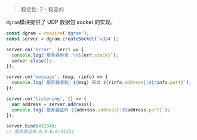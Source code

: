 
> 稳定性: 2 - 稳定的

<!-- name=dgram -->

`dgram`模块提供了 UDP 数据包 socket 的实现。

```js
const dgram = require('dgram');
const server = dgram.createSocket('udp4');

server.on('error', (err) => {
  console.log(`服务器异常：\n${err.stack}`);
  server.close();
});

server.on('message', (msg, rinfo) => {
  console.log(`服务器收到：${msg} 来自 ${rinfo.address}:${rinfo.port}`);
});

server.on('listening', () => {
  var address = server.address();
  console.log(`服务器监听 ${address.address}:${address.port}`);
});

server.bind(41234);
// 服务器监听 0.0.0.0:41234
```

